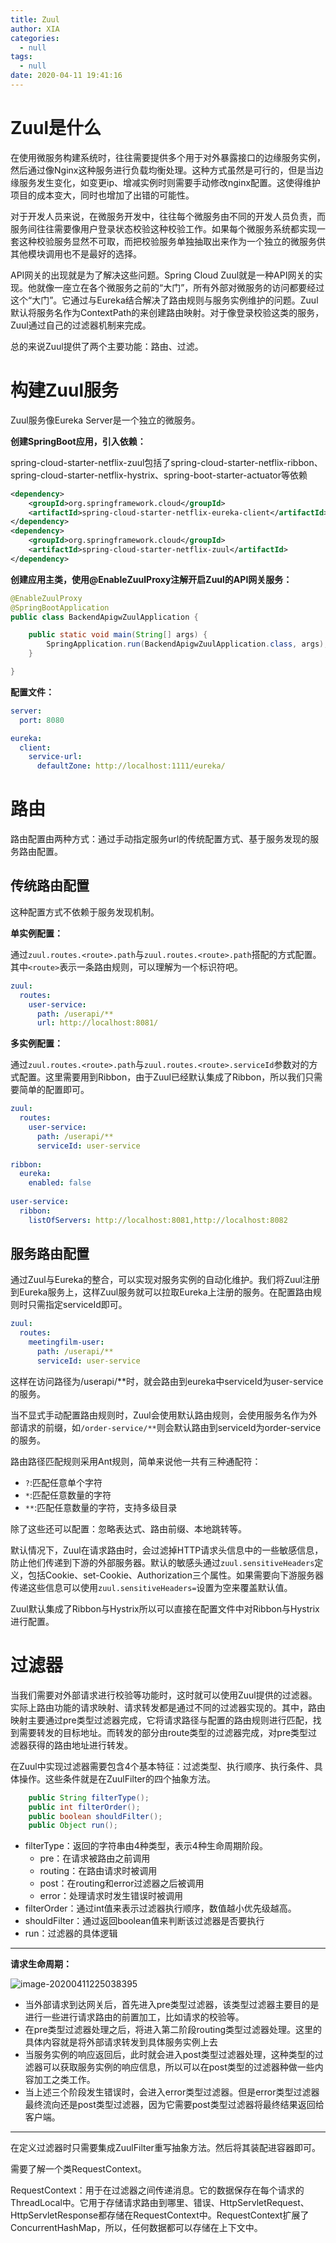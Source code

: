 ```yaml
---
title: Zuul
author: XIA
categories:
  - null
tags:
  - null
date: 2020-04-11 19:41:16
---
```


# Zuul是什么

在使用微服务构建系统时，往往需要提供多个用于对外暴露接口的边缘服务实例，然后通过像Nginx这种服务进行负载均衡处理。这种方式虽然是可行的，但是当边缘服务发生变化，如变更ip、增减实例时则需要手动修改nginx配置。这使得维护项目的成本变大，同时也增加了出错的可能性。

对于开发人员来说，在微服务开发中，往往每个微服务由不同的开发人员负责，而服务间往往需要像用户登录状态校验这种校验工作。如果每个微服务系统都实现一套这种校验服务显然不可取，而把校验服务单独抽取出来作为一个独立的微服务供其他模块调用也不是最好的选择。

API网关的出现就是为了解决这些问题。Spring Cloud Zuul就是一种API网关的实现。他就像一座立在各个微服务之前的“大门”，所有外部对微服务的访问都要经过这个“大门”。它通过与Eureka结合解决了路由规则与服务实例维护的问题。Zuul默认将服务名作为ContextPath的来创建路由映射。对于像登录校验这类的服务，Zuul通过自己的过滤器机制来完成。

总的来说Zuul提供了两个主要功能：路由、过滤。

# 构建Zuul服务

Zuul服务像Eureka Server是一个独立的微服务。

**创建SpringBoot应用，引入依赖：**

spring-cloud-starter-netflix-zuul包括了spring-cloud-starter-netflix-ribbon、spring-cloud-starter-netflix-hystrix、spring-boot-starter-actuator等依赖

```xml
<dependency>
    <groupId>org.springframework.cloud</groupId>
    <artifactId>spring-cloud-starter-netflix-eureka-client</artifactId>
</dependency>
<dependency>
    <groupId>org.springframework.cloud</groupId>
    <artifactId>spring-cloud-starter-netflix-zuul</artifactId>
</dependency>
```

**创建应用主类，使用@EnableZuulProxy注解开启Zuul的API网关服务：**

```java
@EnableZuulProxy
@SpringBootApplication
public class BackendApigwZuulApplication {

    public static void main(String[] args) {
        SpringApplication.run(BackendApigwZuulApplication.class, args);
    }

}
```

**配置文件：**

```yaml
server:
  port: 8080

eureka:
  client:
    service-url:
      defaultZone: http://localhost:1111/eureka/
```

# 路由

路由配置由两种方式：通过手动指定服务url的传统配置方式、基于服务发现的服务路由配置。

## 传统路由配置

这种配置方式不依赖于服务发现机制。

**单实例配置：**

通过`zuul.routes.<route>.path`与`zuul.routes.<route>.path`搭配的方式配置。其中`<route>`表示一条路由规则，可以理解为一个标识符吧。

```yaml
zuul:
  routes:
    user-service:
      path: /userapi/**
      url: http://localhost:8081/
```

**多实例配置：**

通过`zuul.routes.<route>.path`与`zuul.routes.<route>.serviceId`参数对的方式配置。这里需要用到Ribbon，由于Zuul已经默认集成了Ribbon，所以我们只需要简单的配置即可。

```yaml
zuul:
  routes:
    user-service:
      path: /userapi/**
      serviceId: user-service
      
ribbon:
  eureka:
    enabled: false
    
user-service:
  ribbon:
    listOfServers: http://localhost:8081,http://localhost:8082
```

## 服务路由配置

通过Zuul与Eureka的整合，可以实现对服务实例的自动化维护。我们将Zuul注册到Eureka服务上，这样Zuul服务就可以拉取Eureka上注册的服务。在配置路由规则时只需指定serviceId即可。

```yaml
zuul:
  routes:
    meetingfilm-user:
      path: /userapi/**
      serviceId: user-service
```

这样在访问路径为/userapi/**时，就会路由到eureka中serviceId为user-service的服务。

当不显式手动配置路由规则时，Zuul会使用默认路由规则，会使用服务名作为外部请求的前缀，如`/order-service/**`则会默认路由到serviceId为order-service的服务。

路由路径匹配规则采用Ant规则，简单来说他一共有三种通配符：

+ `?`:匹配任意单个字符
+ `*`:匹配任意数量的字符
+ `**`:匹配任意数量的字符，支持多级目录

除了这些还可以配置：忽略表达式、路由前缀、本地跳转等。

默认情况下，Zuul在请求路由时，会过滤掉HTTP请求头信息中的一些敏感信息，防止他们传递到下游的外部服务器。默认的敏感头通过`zuul.sensitiveHeaders`定义，包括Cookie、set-Cookie、Authorization三个属性。如果需要向下游服务器传递这些信息可以使用`zuul.sensitiveHeaders=`设置为空来覆盖默认值。



Zuul默认集成了Ribbon与Hystrix所以可以直接在配置文件中对Ribbon与Hystrix进行配置。

# 过滤器

当我们需要对外部请求进行校验等功能时，这时就可以使用Zuul提供的过滤器。实际上路由功能的请求映射、请求转发都是通过不同的过滤器实现的。其中，路由映射主要通过pre类型过滤器完成，它将请求路径与配置的路由规则进行匹配，找到需要转发的目标地址。而转发的部分由route类型的过滤器完成，对pre类型过滤器获得的路由地址进行转发。

在Zuul中实现过滤器需要包含4个基本特征：过滤类型、执行顺序、执行条件、具体操作。这些条件就是在ZuulFilter的四个抽象方法。

```java
    public String filterType();
    public int filterOrder();
    public boolean shouldFilter();
    public Object run();
```

+ filterType：返回的字符串由4种类型，表示4种生命周期阶段。
  + pre：在请求被路由之前调用
  + routing：在路由请求时被调用
  + post：在routing和error过滤器之后被调用
  + error：处理请求时发生错误时被调用
+ filterOrder：通过int值来表示过滤器执行顺序，数值越小优先级越高。
+ shouldFilter：通过返回boolean值来判断该过滤器是否要执行
+ run：过滤器的具体逻辑

-----

**请求生命周期：**

![image-20200411225038395](https://xbxblog2.bj.bcebos.com/Zuul%2Fimage-20200411225038395.png)

+ 当外部请求到达网关后，首先进入pre类型过滤器，该类型过滤器主要目的是进行一些进行请求路由的前置加工，比如请求的校验等。
+ 在pre类型过滤器处理之后，将进入第二阶段routing类型过滤器处理。这里的具体内容就是将外部请求转发到具体服务实例上去
+ 当服务实例的响应返回后，此时就会进入post类型过滤器处理，这种类型的过滤器可以获取服务实例的响应信息，所以可以在post类型的过滤器种做一些内容加工之类工作。
+ 当上述三个阶段发生错误时，会进入error类型过滤器。但是error类型过滤器最终流向还是post类型过滤器，因为它需要post类型过滤器将最终结果返回给客户端。

-----

在定义过滤器时只需要集成ZuulFilter重写抽象方法。然后将其装配进容器即可。

需要了解一个类RequestContext。

RequestContext：用于在过滤器之间传递消息。它的数据保存在每个请求的ThreadLocal中。它用于存储请求路由到哪里、错误、HttpServletRequest、HttpServletResponse都存储在RequestContext中。RequestContext扩展了ConcurrentHashMap，所以，任何数据都可以存储在上下文中。
